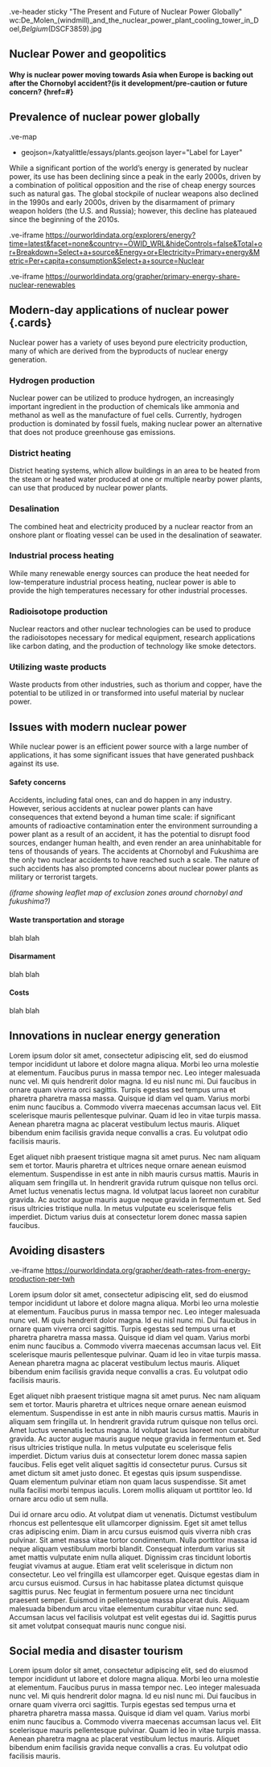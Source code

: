 .ve-header sticky "The Present and Future of Nuclear Power Globally" wc:De_Molen_(windmill)_and_the_nuclear_power_plant_cooling_tower_in_Doel,_Belgium_(DSCF3859).jpg 




## Nuclear Power and geopolitics



#### Why is nuclear power moving towards Asia when Europe is backing out after the Chornobyl accident?(is it development/pre-caution or future concern?  {href=#}





## Prevalence of nuclear power globally

.ve-map 
- geojson=/katyalittle/essays/plants.geojson layer="Label for Layer"

While a significant portion of the world’s energy is generated by nuclear power, its use has been declining since a peak in the early 2000s, driven by a combination of political opposition and the rise of cheap energy sources such as natural gas. The global stockpile of nuclear weapons also declined in the 1990s and early 2000s, driven by the disarmament of primary weapon holders (the U.S. and Russia); however, this decline has plateaued since the beginning of the 2010s.

.ve-iframe https://ourworldindata.org/explorers/energy?time=latest&facet=none&country=~OWID_WRL&hideControls=false&Total+or+Breakdown=Select+a+source&Energy+or+Electricity=Primary+energy&Metric=Per+capita+consumption&Select+a+source=Nuclear

.ve-iframe https://ourworldindata.org/grapher/primary-energy-share-nuclear-renewables

## Modern-day applications of nuclear power {.cards}
Nuclear power has a variety of uses beyond pure electricity production, many of which are derived from the byproducts of nuclear energy generation.

### Hydrogen production
Nuclear power can be utilized to produce hydrogen, an increasingly important ingredient in the production of chemicals like ammonia and methanol as well as the manufacture of fuel cells. Currently, hydrogen production is dominated by fossil fuels, making nuclear power an alternative that does not produce greenhouse gas emissions.

### District heating
District heating systems, which allow buildings in an area to be heated from the steam or heated water produced at one or multiple nearby power plants, can use that produced by nuclear power plants.

### Desalination
The combined heat and electricity produced by a nuclear reactor from an onshore plant or floating vessel can be used in the desalination of seawater.

### Industrial process heating
While many renewable energy sources can produce the heat needed for low-temperature industrial process heating, nuclear power is able to provide the high temperatures necessary for other industrial processes.

### Radioisotope production
Nuclear reactors and other nuclear technologies can be used to produce the radioisotopes necessary for medical equipment, research applications like carbon dating, and the production of technology like smoke detectors.

### Utilizing waste products
Waste products from other industries, such as thorium and copper, have the potential to be utilized in or transformed into useful material by nuclear power.

## Issues with modern nuclear power
While nuclear power is an efficient power source with a large number of applications, it has some significant issues that have generated pushback against its use.

#### Safety concerns
Accidents, including fatal ones, can and do happen in any industry. However, serious accidents at nuclear power plants can have consequences that extend beyond a human time scale: if significant amounts of radioactive contamination enter the environment surrounding a power plant as a result of an accident, it has the potential to disrupt food sources, endanger human health, and even render an area uninhabitable for tens of thousands of years. The accidents at Chornobyl and Fukushima are the only two nuclear accidents to have reached such a scale. The nature of such accidents has also prompted concerns about nuclear power plants as military or terrorist targets.

*(iframe showing leaflet map of exclusion zones around chornobyl and fukushima?)*

#### Waste transportation and storage
blah blah

#### Disarmament
blah blah

#### Costs
blah blah

## Innovations in nuclear energy generation

Lorem ipsum dolor sit amet, consectetur adipiscing elit, sed do eiusmod tempor incididunt ut labore et dolore magna aliqua. Morbi leo urna molestie at elementum. Faucibus purus in massa tempor nec. Leo integer malesuada nunc vel. Mi quis hendrerit dolor magna. Id eu nisl nunc mi. Dui faucibus in ornare quam viverra orci sagittis. Turpis egestas sed tempus urna et pharetra pharetra massa massa. Quisque id diam vel quam. Varius morbi enim nunc faucibus a. Commodo viverra maecenas accumsan lacus vel. Elit scelerisque mauris pellentesque pulvinar. Quam id leo in vitae turpis massa. Aenean pharetra magna ac placerat vestibulum lectus mauris. Aliquet bibendum enim facilisis gravida neque convallis a cras. Eu volutpat odio facilisis mauris.

Eget aliquet nibh praesent tristique magna sit amet purus. Nec nam aliquam sem et tortor. Mauris pharetra et ultrices neque ornare aenean euismod elementum. Suspendisse in est ante in nibh mauris cursus mattis. Mauris in aliquam sem fringilla ut. In hendrerit gravida rutrum quisque non tellus orci. Amet luctus venenatis lectus magna. Id volutpat lacus laoreet non curabitur gravida. Ac auctor augue mauris augue neque gravida in fermentum et. Sed risus ultricies tristique nulla. In metus vulputate eu scelerisque felis imperdiet. Dictum varius duis at consectetur lorem donec massa sapien faucibus. 

## Avoiding disasters

.ve-iframe https://ourworldindata.org/grapher/death-rates-from-energy-production-per-twh

Lorem ipsum dolor sit amet, consectetur adipiscing elit, sed do eiusmod tempor incididunt ut labore et dolore magna aliqua. Morbi leo urna molestie at elementum. Faucibus purus in massa tempor nec. Leo integer malesuada nunc vel. Mi quis hendrerit dolor magna. Id eu nisl nunc mi. Dui faucibus in ornare quam viverra orci sagittis. Turpis egestas sed tempus urna et pharetra pharetra massa massa. Quisque id diam vel quam. Varius morbi enim nunc faucibus a. Commodo viverra maecenas accumsan lacus vel. Elit scelerisque mauris pellentesque pulvinar. Quam id leo in vitae turpis massa. Aenean pharetra magna ac placerat vestibulum lectus mauris. Aliquet bibendum enim facilisis gravida neque convallis a cras. Eu volutpat odio facilisis mauris.

Eget aliquet nibh praesent tristique magna sit amet purus. Nec nam aliquam sem et tortor. Mauris pharetra et ultrices neque ornare aenean euismod elementum. Suspendisse in est ante in nibh mauris cursus mattis. Mauris in aliquam sem fringilla ut. In hendrerit gravida rutrum quisque non tellus orci. Amet luctus venenatis lectus magna. Id volutpat lacus laoreet non curabitur gravida. Ac auctor augue mauris augue neque gravida in fermentum et. Sed risus ultricies tristique nulla. In metus vulputate eu scelerisque felis imperdiet. Dictum varius duis at consectetur lorem donec massa sapien faucibus. Felis eget velit aliquet sagittis id consectetur purus. Cursus sit amet dictum sit amet justo donec. Et egestas quis ipsum suspendisse. Quam elementum pulvinar etiam non quam lacus suspendisse. Sit amet nulla facilisi morbi tempus iaculis. Lorem mollis aliquam ut porttitor leo. Id ornare arcu odio ut sem nulla.

Dui id ornare arcu odio. At volutpat diam ut venenatis. Dictumst vestibulum rhoncus est pellentesque elit ullamcorper dignissim. Eget sit amet tellus cras adipiscing enim. Diam in arcu cursus euismod quis viverra nibh cras pulvinar. Sit amet massa vitae tortor condimentum. Nulla porttitor massa id neque aliquam vestibulum morbi blandit. Consequat interdum varius sit amet mattis vulputate enim nulla aliquet. Dignissim cras tincidunt lobortis feugiat vivamus at augue. Etiam erat velit scelerisque in dictum non consectetur. Leo vel fringilla est ullamcorper eget. Quisque egestas diam in arcu cursus euismod. Cursus in hac habitasse platea dictumst quisque sagittis purus. Nec feugiat in fermentum posuere urna nec tincidunt praesent semper. Euismod in pellentesque massa placerat duis. Aliquam malesuada bibendum arcu vitae elementum curabitur vitae nunc sed. Accumsan lacus vel facilisis volutpat est velit egestas dui id. Sagittis purus sit amet volutpat consequat mauris nunc congue nisi.

## Social media and disaster tourism

Lorem ipsum dolor sit amet, consectetur adipiscing elit, sed do eiusmod tempor incididunt ut labore et dolore magna aliqua. Morbi leo urna molestie at elementum. Faucibus purus in massa tempor nec. Leo integer malesuada nunc vel. Mi quis hendrerit dolor magna. Id eu nisl nunc mi. Dui faucibus in ornare quam viverra orci sagittis. Turpis egestas sed tempus urna et pharetra pharetra massa massa. Quisque id diam vel quam. Varius morbi enim nunc faucibus a. Commodo viverra maecenas accumsan lacus vel. Elit scelerisque mauris pellentesque pulvinar. Quam id leo in vitae turpis massa. Aenean pharetra magna ac placerat vestibulum lectus mauris. Aliquet bibendum enim facilisis gravida neque convallis a cras. Eu volutpat odio facilisis mauris.

